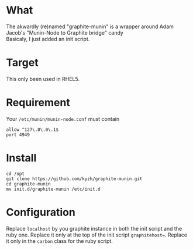 What
====
The akwardly (re)named "graphite-munin" is a wrapper around Adam Jacob's "Munin-Node to Graphite bridge" candy  
Basicaly, I just added an init script.

Target
======
This only been used in RHEL5.

Requirement
===========
Your ```/etc/munin/munin-node.conf``` must contain
```
allow ^127\.0\.0\.1$
port 4949
```
Install
=======
```
cd /opt
git clone https://github.com/kyzh/graphite-munin.git
cd graphite-munin
mv init.d/graphite-munin /etc/init.d
```

Configuration
=============
Replace ```localhost``` by you graphite instance in both the init script and the ruby one.
Replace it only at the top of the init script ```graphitehost=```.
Replace it only in the ```carbon``` class for the  ruby script.

